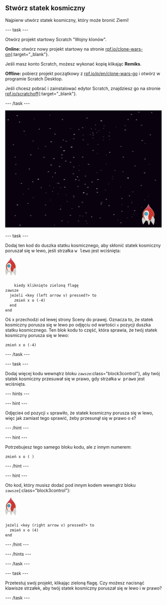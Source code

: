 ## Stwórz statek kosmiczny

Najpierw utwórz statek kosmiczny, który może bronić Ziemi!

\--- task \---

Otwórz projekt startowy Scratch "Wojny klonów".

**Online:** otwórz nowy projekt startowy na stronie [rpf.io/clone-wars-on](http://rpf.io/clone-wars-on){:target="_blank"}.

Jeśli masz konto Scratch, możesz wykonać kopię klikając **Remiks**.

**Offline:** pobierz projekt początkowy z [rpf.io/p/en/clone-wars-go](http://rpf.io/p/en/clone-wars-go) i otwórz w programie Scratch Desktop.

Jeśli chcesz pobrać i zainstalować edytor Scratch, znajdziesz go na stronie [rpf.io/scratchoff](https://rpf.io/scratchoff){:target="_blank"}.

\--- /task \---

![startowy projekt](images/starter-project.png)

\--- task \---

Dodaj ten kod do duszka statku kosmicznego, aby skłonić statek kosmiczny poruszał się w lewo, jeśli strzałka <kbd>w lewo</kbd> jest wciśnięta:

![duszek rakiety](images/rocket-sprite.png)

```blocks3
    kiedy kliknięto zieloną flagę
zawsze 
  jeżeli <key (left arrow v) pressed?> to 
    zmień x o (-4)
  end
end
```

Oś x przechodzi od lewej strony Sceny do prawej. Oznacza to, że statek kosmiczny porusza się w lewo po odjęciu od wartości `x` pozycji duszka statku kosmicznego. Ten blok kodu to część, która sprawia, że twój statek kosmiczny porusza się w lewo:

```blocks3
zmień x o (-4)
```

\--- /task \---

\--- task \---

Dodaj więcej kodu wewnątrz bloku `zawsze`:class="block3control"}, aby twój statek kosmiczny przesuwał się w prawo, gdy strzałka <kbd>w prawo</kbd> jest wciśnięta.

\--- hints \---

\--- hint \---

Odjęcie`4` od pozycji `x` sprawiło, że statek kosmiczny porusza się w lewo, więc jak zamiast tego sprawić, żeby przesunął się w prawo o `4`?

\--- /hint \---

\--- hint \---

Potrzebujesz tego samego bloku kodu, ale z innym numerem:

```blocks3
zmień x o ( )
```

\--- /hint \---

\--- hint \---

Oto kod, który musisz dodać pod innym kodem wewnątrz bloku `zawsze`{:class="block3control"}:

![duszek rakiety](images/rocket-sprite.png)

```blocks3
jeżeli <key (right arrow v) pressed?> to 
  zmień x o (4)
end
```

\--- /hint \---

\--- /hints \---

\--- /task \---

\--- task \---

Przetestuj swój projekt, klikając zieloną flagę. Czy możesz nacisnąć klawisze strzałek, aby twój statek kosmiczny poruszał się w lewo i w prawo?

\--- /task \---